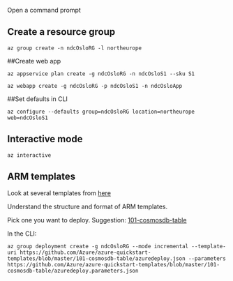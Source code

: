 Open a command prompt

## Create a resource group

`az group create -n ndcOsloRG -l northeurope`

##Create web app

`az appservice plan create -g ndcOsloRG -n ndcOsloS1 --sku S1`

`az webapp create -g ndcOsloRG -p ndcOsloS1 -n ndcOsloApp`


##Set defaults in CLI

`az configure --defaults group=ndcOsloRG location=northeurope web=ndcOsloS1`

## Interactive mode
`az interactive`

## ARM templates
Look at several templates from [here](https://github.com/Azure/azure-quickstart-templates)

Understand the structure and format of ARM templates.

Pick one you want to deploy. 
Suggestion: [101-cosmosdb-table](https://github.com/Azure/azure-quickstart-templates/tree/master/101-cosmosdb-table)

In the CLI: 

`az group deployment create -g ndcOsloRG --mode incremental --template-uri https://github.com/Azure/azure-quickstart-templates/blob/master/101-cosmosdb-table/azuredeploy.json --parameters https://github.com/Azure/azure-quickstart-templates/blob/master/101-cosmosdb-table/azuredeploy.parameters.json` 
